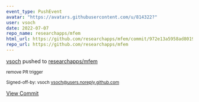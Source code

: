 ```yaml
---
event_type: PushEvent
avatar: "https://avatars.githubusercontent.com/u/814322?"
user: vsoch
date: 2022-07-07
repo_name: researchapps/mfem
html_url: https://github.com/researchapps/mfem/commit/972e13a5958ad801933155f65f4caf7a1895ea1d
repo_url: https://github.com/researchapps/mfem
---
```


<a href='https://github.com/vsoch' target='_blank'>vsoch</a> pushed to <a href='https://github.com/researchapps/mfem' target='_blank'>researchapps/mfem</a>

<small>remove PR trigger

Signed-off-by: vsoch <vsoch@users.noreply.github.com></small>

<a href='https://github.com/researchapps/mfem/commit/972e13a5958ad801933155f65f4caf7a1895ea1d' target='_blank'>View Commit</a>